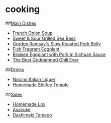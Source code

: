 # cooking
##[Main Dishes](main)
- [French Onion Soup](main#french-onion-soup)
- [Sweet & Sour Grilled Sea Bass](main#sweet--sour-grilled-sea-bass)
- [Gordon Ramsay's Slow Roasted Pork Belly](main#gordon-ramsays-slow-roasted-pork-belly)
- [Fish Fragrant Eggplant](https://github.com/jyturley/cooking/tree/master/main#fish-fragrant-eggplant)
- [Braised Eggplant with Pork in Sichuan Sauce](https://github.com/jyturley/cooking/tree/master/main#braised-eggplant-with-pork-in-sichuan-sauce)
- [The Best Goddamned Chili Ever](https://github.com/jyturley/cooking/tree/master/main#the-ultimate-chili)

##[Drinks](drinks)
- [Nocino Italian Liquer](drinks#nocino)
- [Homemade Shirley Temple](drinks#shirley-temple)

##[Sides](sides)
- [Homemade Lox](sides#homemade-lox)
- [Asazuke](sides*asazuke)
- [Dashimaki Tamago](sides#dashimaki-tamago)
